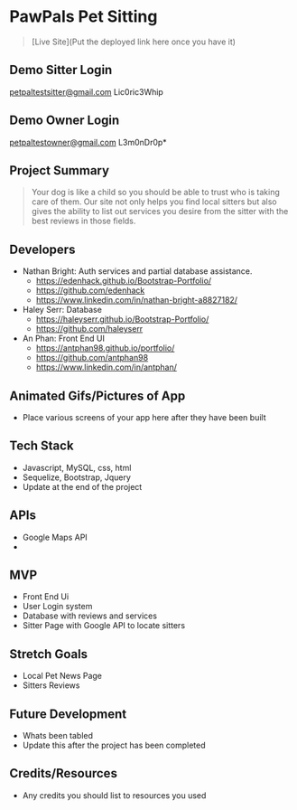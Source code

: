 # PawPals Pet Sitting

> [Live Site](Put the deployed link here once you have it)

## Demo Sitter Login

petpaltestsitter@gmail.com
Lic0ric3Whip

## Demo Owner Login

petpaltestowner@gmail.com
L3m0nDr0p*

## Project Summary

> Your dog is like a child so you should be able to trust who is taking care of them. Our site not only helps you find local sitters but also gives the ability to list out services you desire from the sitter with the best reviews in those fields.

## Developers

- Nathan Bright: Auth services and partial database assistance.
  - https://edenhack.github.io/Bootstrap-Portfolio/
  - https://github.com/edenhack
  - https://www.linkedin.com/in/nathan-bright-a8827182/
- Haley Serr: Database
  - https://haleyserr.github.io/Bootstrap-Portfolio/
  - https://github.com/haleyserr
- An Phan: Front End UI
  - https://antphan98.github.io/portfolio/
  - https://github.com/antphan98
  - https://www.linkedin.com/in/antphan/

## Animated Gifs/Pictures of App

- Place various screens of your app here after they have been built

## Tech Stack

- Javascript, MySQL, css, html
- Sequelize, Bootstrap, Jquery
- Update at the end of the project

## APIs

- Google Maps API
- 

## MVP

- Front End Ui
- User Login system
- Database with reviews and services
- Sitter Page with Google API to locate sitters

## Stretch Goals

- Local Pet News Page
- Sitters Reviews

## Future Development

- Whats been tabled
- Update this after the project has been completed

## Credits/Resources

- Any credits you should list to resources you used
